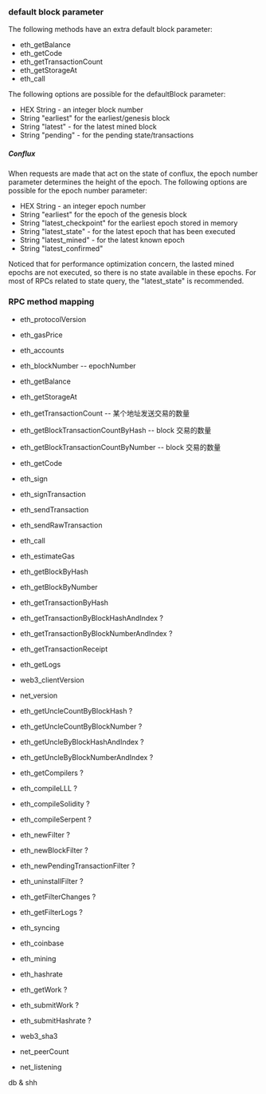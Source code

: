 
### default block parameter 
The following methods have an extra default block parameter: 

* eth_getBalance
* eth_getCode
* eth_getTransactionCount
* eth_getStorageAt
* eth_call

The following options are possible for the defaultBlock parameter:

* HEX String - an integer block number
* String "earliest" for the earliest/genesis block
* String "latest" - for the latest mined block
* String "pending" - for the pending state/transactions

##### Conflux
When requests are made that act on the state of conflux, the epoch number parameter determines the height of the epoch. The following options are possible for the epoch number parameter:

* HEX String - an integer epoch number
* String "earliest" for the epoch of the genesis block
* String "latest_checkpoint" for the earliest epoch stored in memory
* String "latest_state" - for the latest epoch that has been executed
* String "latest_mined" - for the latest known epoch
* String "latest_confirmed"

Noticed that for performance optimization concern, the lasted mined epochs are not executed, so there is no state available in these epochs. For most of RPCs related to state query, the "latest_state" is recommended.


### RPC method mapping

* eth_protocolVersion
* eth_gasPrice
* eth_accounts
* eth_blockNumber -- epochNumber
* eth_getBalance
* eth_getStorageAt
* eth_getTransactionCount -- 某个地址发送交易的数量
* eth_getBlockTransactionCountByHash -- block 交易的数量
* eth_getBlockTransactionCountByNumber  -- block 交易的数量
* eth_getCode
* eth_sign
* eth_signTransaction
* eth_sendTransaction
* eth_sendRawTransaction
* eth_call
* eth_estimateGas
* eth_getBlockByHash
* eth_getBlockByNumber
* eth_getTransactionByHash
* eth_getTransactionByBlockHashAndIndex  ?
* eth_getTransactionByBlockNumberAndIndex  ?
* eth_getTransactionReceipt
* eth_getLogs
* web3_clientVersion
* net_version


* eth_getUncleCountByBlockHash  ? 
* eth_getUncleCountByBlockNumber  ?
* eth_getUncleByBlockHashAndIndex  ?
* eth_getUncleByBlockNumberAndIndex  ?


* eth_getCompilers  ?
* eth_compileLLL  ?
* eth_compileSolidity  ?
* eth_compileSerpent  ?


* eth_newFilter  ?
* eth_newBlockFilter ?
* eth_newPendingTransactionFilter  ?
* eth_uninstallFilter ?
* eth_getFilterChanges  ?
* eth_getFilterLogs  ?


* eth_syncing
* eth_coinbase
* eth_mining
* eth_hashrate
* eth_getWork ?
* eth_submitWork ?
* eth_submitHashrate ?


* web3_sha3
* net_peerCount
* net_listening

db & shh